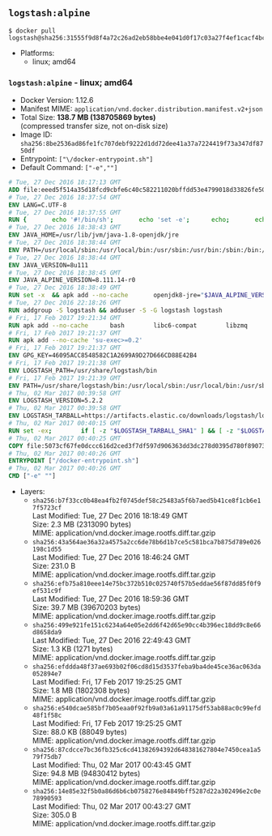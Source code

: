 ## `logstash:alpine`

```console
$ docker pull logstash@sha256:31555f9d8f4a72c26ad2eb58bbe4e041d0f17c03a27f4ef1cacf4bcae5960ee5
```

-	Platforms:
	-	linux; amd64

### `logstash:alpine` - linux; amd64

-	Docker Version: 1.12.6
-	Manifest MIME: `application/vnd.docker.distribution.manifest.v2+json`
-	Total Size: **138.7 MB (138705869 bytes)**  
	(compressed transfer size, not on-disk size)
-	Image ID: `sha256:8be2536ad86fe1fc707debf9222d1dd72dee41a37a7224419f73a347df8750df`
-	Entrypoint: `["\/docker-entrypoint.sh"]`
-	Default Command: `["-e",""]`

```dockerfile
# Tue, 27 Dec 2016 18:17:13 GMT
ADD file:eeed5f514a35d18fcd9cbfe6c40c582211020bffdd53e4799018d33826fe5067 in / 
# Tue, 27 Dec 2016 18:37:54 GMT
ENV LANG=C.UTF-8
# Tue, 27 Dec 2016 18:37:55 GMT
RUN { 		echo '#!/bin/sh'; 		echo 'set -e'; 		echo; 		echo 'dirname "$(dirname "$(readlink -f "$(which javac || which java)")")"'; 	} > /usr/local/bin/docker-java-home 	&& chmod +x /usr/local/bin/docker-java-home
# Tue, 27 Dec 2016 18:38:43 GMT
ENV JAVA_HOME=/usr/lib/jvm/java-1.8-openjdk/jre
# Tue, 27 Dec 2016 18:38:44 GMT
ENV PATH=/usr/local/sbin:/usr/local/bin:/usr/sbin:/usr/bin:/sbin:/bin:/usr/lib/jvm/java-1.8-openjdk/jre/bin:/usr/lib/jvm/java-1.8-openjdk/bin
# Tue, 27 Dec 2016 18:38:44 GMT
ENV JAVA_VERSION=8u111
# Tue, 27 Dec 2016 18:38:45 GMT
ENV JAVA_ALPINE_VERSION=8.111.14-r0
# Tue, 27 Dec 2016 18:38:49 GMT
RUN set -x 	&& apk add --no-cache 		openjdk8-jre="$JAVA_ALPINE_VERSION" 	&& [ "$JAVA_HOME" = "$(docker-java-home)" ]
# Tue, 27 Dec 2016 22:18:26 GMT
RUN addgroup -S logstash && adduser -S -G logstash logstash
# Fri, 17 Feb 2017 19:21:34 GMT
RUN apk add --no-cache 		bash 		libc6-compat 		libzmq
# Fri, 17 Feb 2017 19:21:37 GMT
RUN apk add --no-cache 'su-exec>=0.2'
# Fri, 17 Feb 2017 19:21:37 GMT
ENV GPG_KEY=46095ACC8548582C1A2699A9D27D666CD88E42B4
# Fri, 17 Feb 2017 19:21:38 GMT
ENV LOGSTASH_PATH=/usr/share/logstash/bin
# Fri, 17 Feb 2017 19:21:39 GMT
ENV PATH=/usr/share/logstash/bin:/usr/local/sbin:/usr/local/bin:/usr/sbin:/usr/bin:/sbin:/bin:/usr/lib/jvm/java-1.8-openjdk/jre/bin:/usr/lib/jvm/java-1.8-openjdk/bin
# Thu, 02 Mar 2017 00:39:58 GMT
ENV LOGSTASH_VERSION=5.2.2
# Thu, 02 Mar 2017 00:39:58 GMT
ENV LOGSTASH_TARBALL=https://artifacts.elastic.co/downloads/logstash/logstash-5.2.2.tar.gz LOGSTASH_TARBALL_ASC=https://artifacts.elastic.co/downloads/logstash/logstash-5.2.2.tar.gz.asc LOGSTASH_TARBALL_SHA1=20528f9d97e50917b994b4c9f26d518ec7249b8d
# Thu, 02 Mar 2017 00:40:15 GMT
RUN set -ex; 		if [ -z "$LOGSTASH_TARBALL_SHA1" ] && [ -z "$LOGSTASH_TARBALL_ASC" ]; then 		echo >&2 'error: have neither a SHA1 _or_ a signature file -- cannot verify download!'; 		exit 1; 	fi; 		apk add --no-cache --virtual .fetch-deps 		ca-certificates 		gnupg 		openssl 		tar 	; 		wget -O logstash.tar.gz "$LOGSTASH_TARBALL"; 		if [ "$LOGSTASH_TARBALL_SHA1" ]; then 		echo "$LOGSTASH_TARBALL_SHA1 *logstash.tar.gz" | sha1sum -c -; 	fi; 		if [ "$LOGSTASH_TARBALL_ASC" ]; then 		wget -O logstash.tar.gz.asc "$LOGSTASH_TARBALL_ASC"; 		export GNUPGHOME="$(mktemp -d)"; 		gpg --keyserver ha.pool.sks-keyservers.net --recv-keys "$GPG_KEY"; 		gpg --batch --verify logstash.tar.gz.asc logstash.tar.gz; 		rm -r "$GNUPGHOME" logstash.tar.gz.asc; 	fi; 		dir="$(dirname "$LOGSTASH_PATH")"; 		mkdir -p "$dir"; 	tar -xf logstash.tar.gz --strip-components=1 -C "$dir"; 	rm logstash.tar.gz; 		apk del .fetch-deps; 		export LS_SETTINGS_DIR="$dir/config"; 	if [ -f "$LS_SETTINGS_DIR/log4j2.properties" ]; then 		cp "$LS_SETTINGS_DIR/log4j2.properties" "$LS_SETTINGS_DIR/log4j2.properties.dist"; 		truncate -s 0 "$LS_SETTINGS_DIR/log4j2.properties"; 	fi; 		for userDir in 		"$dir/config" 		"$dir/data" 	; do 		if [ -d "$userDir" ]; then 			chown -R logstash:logstash "$userDir"; 		fi; 	done; 		logstash --version
# Thu, 02 Mar 2017 00:40:25 GMT
COPY file:5073cf67fe0dccc616d2ced3f7df597d906363dd3dc278d0395d780f89073ce8 in / 
# Thu, 02 Mar 2017 00:40:26 GMT
ENTRYPOINT ["/docker-entrypoint.sh"]
# Thu, 02 Mar 2017 00:40:26 GMT
CMD ["-e" ""]
```

-	Layers:
	-	`sha256:b7f33cc0b48ea4fb2f0745def58c25483a5f6b7aed5b41ce8f1cb6e17f5723cf`  
		Last Modified: Tue, 27 Dec 2016 18:18:49 GMT  
		Size: 2.3 MB (2313090 bytes)  
		MIME: application/vnd.docker.image.rootfs.diff.tar.gzip
	-	`sha256:43a564ae36a32a4575a2cc6de78b6d1b7ce5c581bca7b875d789e026198c1d55`  
		Last Modified: Tue, 27 Dec 2016 18:46:24 GMT  
		Size: 231.0 B  
		MIME: application/vnd.docker.image.rootfs.diff.tar.gzip
	-	`sha256:efb75a810eee14e75bc372b510c025740f57b5eddae56f87dd85f0f9ef531c9f`  
		Last Modified: Tue, 27 Dec 2016 18:59:36 GMT  
		Size: 39.7 MB (39670203 bytes)  
		MIME: application/vnd.docker.image.rootfs.diff.tar.gzip
	-	`sha256:499e921fe151c6234a64e05e2dd6f42d65e90cc4b396ec18dd9c8e66d8658da9`  
		Last Modified: Tue, 27 Dec 2016 22:49:43 GMT  
		Size: 1.3 KB (1271 bytes)  
		MIME: application/vnd.docker.image.rootfs.diff.tar.gzip
	-	`sha256:efddda48f37ae693b02f06cd8d15d3537feba9ba4de45ce36ac063da052894e7`  
		Last Modified: Fri, 17 Feb 2017 19:25:25 GMT  
		Size: 1.8 MB (1802308 bytes)  
		MIME: application/vnd.docker.image.rootfs.diff.tar.gzip
	-	`sha256:e540dcae585bf7b05eaa0f92fb9a03a61a91175df53ab88ac0c99efd48f1f58c`  
		Last Modified: Fri, 17 Feb 2017 19:25:25 GMT  
		Size: 88.0 KB (88049 bytes)  
		MIME: application/vnd.docker.image.rootfs.diff.tar.gzip
	-	`sha256:87cdcce7bc36fb325c6cd41382694392d648381627804e7450cea1a579f75db7`  
		Last Modified: Thu, 02 Mar 2017 00:43:45 GMT  
		Size: 94.8 MB (94830412 bytes)  
		MIME: application/vnd.docker.image.rootfs.diff.tar.gzip
	-	`sha256:14e85e32f5b0a86d6b6cb0758276e84849bff5287d22a302496e2c0e78990593`  
		Last Modified: Thu, 02 Mar 2017 00:43:27 GMT  
		Size: 305.0 B  
		MIME: application/vnd.docker.image.rootfs.diff.tar.gzip
